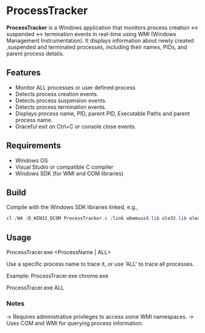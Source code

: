 # ProcessTracker

**ProcessTracker** is a Windows application that monitors process creation <-> suspended <-> termination events in real-time using WMI (Windows Management Instrumentation). It displays information about newly created ,suspended and terminated processes, including their names, PIDs, and parent process details.

## Features

- Monitor ALL processes or user defined process
- Detects process creation events.
- Detects process suspension events.
- Detects process termination events.
- Displays process name, PID, parent PID, Executable Paths and parent process name.
- Graceful exit on Ctrl+C or console close events.

## Requirements

- Windows OS
- Visual Studio or compatible C compiler
- Windows SDK (for WMI and COM libraries)

## Build

Compile with the Windows SDK libraries linked, e.g.,

```powershell
cl /W4 /D_WIN32_DCOM ProcessTracker.c /link wbemuuid.lib ole32.lib oleaut32.lib
```

## Usage
ProcessTracer.exe <ProcessName | ALL>

Use a specific process name to trace it, or use 'ALL' to trace all processes.

Example: ProcessTracer.exe chrome.exe

ProcessTracer.exe ALL

### Notes

-> Requires administrative privileges to access some WMI namespaces.
-> Uses COM and WMI for querying process information.
